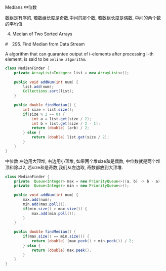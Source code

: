 Medians 中位数

数组是有序的, 若数组长度是奇数,中间的那个数, 若数组长度是偶数, 中间的两个数的平均值

4. Median of Two Sorted Arrays


#　295. Find Median from Data Stream

A algorithm that can guarantee output of i-elements after processing i-th element, is said to be `online algorithm`.
```java
class MedianFinder {
    private ArrayList<Integer> list = new ArrayList<>();
    
    public void addNum(int num) {
        list.add(num);
        Collections.sort(list);
    }
    
    public double findMedian() {
        int size = list.size();
        if(size % 2 == 0) {
            int a = list.get(size / 2);
            int b = list.get(size / 2 - 1);
            return (double) (a+b) / 2; 
        } else {
            return (double) list.get(size / 2);
        }
    }
}
```

中位数 左边用大顶堆, 右边用小顶堆, 如果两个堆size和是偶数, 中位数就是两个堆顶和除以2,
若size和是奇数,我们从左边取, 奇数都放到大顶堆.

```java
class MedianFinder {
    private  Queue<Integer> max = new PriorityQueue<>((a, b) -> b - a);
    private  Queue<Integer> min = new PriorityQueue<>();
    
    public void addNum(int num) {
        max.add(num);
        min.add(max.poll());
        if(min.size() > max.size()) {
            max.add(min.poll());
        }    
    }
    
    public double findMedian() {
        if(max.size() == min.size()) {
            return (double) (max.peek() + min.peek()) / 2; 
        } else {
            return (double) max.peek();
        }
    }
}
```
